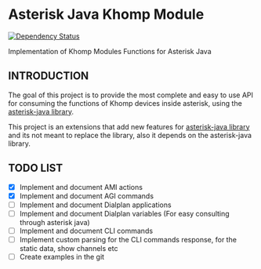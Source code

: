 # Asterisk Java Khomp Module

[![Dependency Status](https://www.versioneye.com/user/projects/56035e9af5f2eb001a000cc1/badge.svg?style=flat)](https://www.versioneye.com/user/projects/56035e9af5f2eb001a000cc1)

Implementation of Khomp Modules Functions for Asterisk Java

## INTRODUCTION

The goal of this project is to provide the most complete and easy to use API for consuming the functions of Khomp devices inside asterisk, using the [asterisk-java library](https://github.com/asterisk-java/asterisk-java).

This project is an extensions that add new features for [asterisk-java library](https://github.com/asterisk-java/asterisk-java) and its not meant to replace the library, also it depends on the asterisk-java library.

## TODO LIST

 - [x] Implement and document AMI actions
 - [x] Implement and document AGI commands
 - [ ] Implement and document Dialplan applications
 - [ ] Implement and document Dialplan variables (For easy consulting through asterisk java)
 - [ ] Implement and document CLI commands
 - [ ] Implement custom parsing for the CLI commands response, for the static data, show channels etc
 - [ ] Create examples in the git
